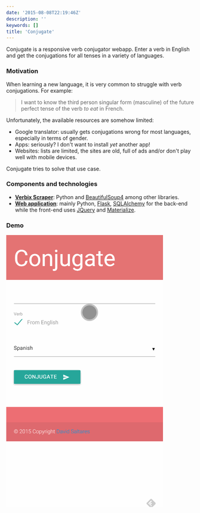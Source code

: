 ```yaml
---
date: '2015-08-08T22:19:46Z'
description: ''
keywords: []
title: 'Conjugate'
---
```


Conjugate is a responsive verb conjugator webapp. Enter a verb in English and get the conjugations for all tenses in a variety of languages.

### Motivation

When learning a new language, it is very common to struggle with verb conjugations. For example:

> I want to know the third person singular form (masculine) of the future perfect tense of the verb _to eat_ in French.

Unfortunately, the available resources are somehow limited:

- Google translator: usually gets conjugations wrong for most languages, especially in terms of gender.
- Apps: seriously? I don't want to install _yet_ another app!
- Websites: lists are limited, the sites are old, full of ads and/or don't play well with mobile devices.

Conjugate tries to solve that use case.

### Components and technologies

- **[Verbix Scraper](https://github.com/dsaltares/conjugate/tree/master/scraping)**: Python and [BeautifulSoup4](https://pypi.python.org/pypi/beautifulsoup4) among other libraries.
- **[Web application](https://github.com/dsaltares/conjugate/tree/master/site)**: mainly Python, [Flask](http://flask.pocoo.org/docs/0.10/), [SQLAlchemy](http://www.sqlalchemy.org/) for the back-end while the front-end uses [JQuery](https://jquery.com/) and [Materialize](http://materializecss.com/).

### Demo

![conjugate](/img/conjugate/conjugate.gif)
